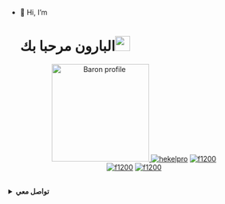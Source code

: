 - 👋 Hi, I’m <h1>البارون</h>
مرحبا بك<img src="https://raw.githubusercontent.com/iampavangandhi/iampavangandhi/master/gifs/Hi.gif" width="30px">
<p align="center"><a href="https://github.com/f1200"><img src="https://avatars.githubusercontent.com/u/99683519?s=400&u=43b2cc1ef1fc14e12a579a65b64b9418aa3d7d02&v=4" height='195' alt="Baron profile">
<a href="https://github.com/f1200"><img title="hekelpro" src="https://github-readme-stats.vercel.app/api?username=f1200&show_icons=true&include_all_commits=true&theme=radical&cache_seconds=3200"></a>
<a href="https://github.com/f1200"><img title="f1200" src="https://github-readme-stats.vercel.app/api/top-langs/?username=f1200&layout=compact&theme=nightowl"></a><br>
<a href="https://github.com/f1200"><img title="f1200" src="https://komarev.com/ghpvc/?username=hekelpro&label=Views&color=blue&style=plastic"></a>
<a href="https://github.com/f1200"><img title="f1200" src="https://img.shields.io/github/followers/f1200?label=follow&style=social"></a>
</p><br>

<details>
  <summary><b>تواصل معي</b></summary><br>

  - <a href="#"/><img alt="Rizky Facebook" align="left" width="22px" src="https://cdn.jsdelivr.net/npm/simple-icons@v3/icons/facebook.svg" /><b>Add</b></a><br>
  - <a href="https://t.me/adowat"/><img alt="Rizky Telegram" align="left" width="22px" src="https://cdn.jsdelivr.net/npm/simple-icons@v3/icons/telegram.svg" /><b>Chat</b></a><br>
  - <a href="https://instagram.com/b3o_b"/><img alt="انستغرام بارون" align="left" width="22px" src="https://cdn.jsdelivr.net/npm/simple-icons@v3/icons/instagram.svg" /><b> Follow</b></a>
  </p>
</details>

